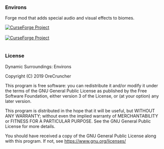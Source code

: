 ### Environs
Forge mod that adds special audio and visual effects to biomes.

<a href="https://www.curseforge.com/minecraft/mc-mods/dynamic-surroundings-environs"><img src="http://cf.way2muchnoise.eu/versions/dynamic-surroundings-environs.svg" alt="CurseForge Project"/></a>
</br></br>
<a href="https://www.curseforge.com/minecraft/mc-mods/dynamic-surroundings-environs"><img src="http://cf.way2muchnoise.eu/full_dynamic-surroundings-environs_downloads.svg" alt="CurseForge Project"/></a>
</br></br>

### License
 Dynamic Surroundings: Environs
 
 Copyright (C) 2019  OreCruncher
 
 This program is free software: you can redistribute it and/or modify
 it under the terms of the GNU General Public License as published by
 the Free Software Foundation, either version 3 of the License, or
 (at your option) any later version.
 
 This program is distributed in the hope that it will be useful,
 but WITHOUT ANY WARRANTY; without even the implied warranty of
 MERCHANTABILITY or FITNESS FOR A PARTICULAR PURPOSE.  See the
 GNU General Public License for more details.
 
 You should have received a copy of the GNU General Public License
 along with this program.  If not, see <https://www.gnu.org/licenses/>